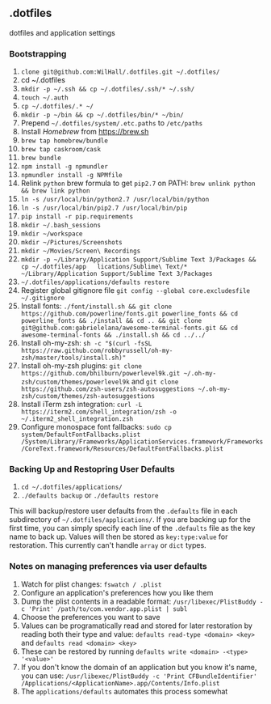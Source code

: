 ## .dotfiles
dotfiles and application settings

### Bootstrapping
1. `clone git@github.com:WilHall/.dotfiles.git ~/.dotfiles/`
2. cd ~/.dotfiles
3. `mkdir -p ~/.ssh && cp ~/.dotfiles/.ssh/* ~/.ssh/`
4. `touch ~/.auth`
5. `cp ~/.dotfiles/.* ~/`
6. `mkdir -p ~/bin && cp ~/.dotfiles/bin/* ~/bin/`
7. Prepend `~/.dotfiles/system/.etc.paths` to `/etc/paths`
8. Install *Homebrew* from https://brew.sh
9. `brew tap homebrew/bundle`
10. `brew tap caskroom/cask`
11. `brew bundle`
12. `npm install -g npmundler`
13. `npmundler install -g NPMfile`
14. Relink `python` brew formula to get `pip2.7` on PATH: `brew unlink python && brew link python`
15. `ln -s /usr/local/bin/python2.7 /usr/local/bin/python`
16. `ln -s /usr/local/bin/pip2.7 /usr/local/bin/pip`
17. `pip install -r pip.requirements`
18. `mkdir ~/.bash_sessions`
19. `mkdir ~/workspace`
20. `mkdir ~/Pictures/Screenshots`
21. `mkdir ~/Movies/Screen\ Recordings`
22. `mkdir -p ~/Library/Application Support/Sublime Text 3/Packages && cp ~/.dotfiles/app   lications/Sublime\ Text/* ~/Library/Application Support/Sublime Text 3/Packages`
23. `~/.dotfiles/applications/defaults restore`
24. Register global gitignore file `git config --global core.excludesfile ~/.gitignore`
25. Install fonts: `./font/install.sh && git clone https://github.com/powerline/fonts.git powerline_fonts && cd powerline_fonts && ./install && cd .. && git clone git@github.com:gabrielelana/awesome-terminal-fonts.git && cd awesome-terminal-fonts && ./install.sh && cd ../../`
26. Install oh-my-zsh: `sh -c "$(curl -fsSL https://raw.github.com/robbyrussell/oh-my-zsh/master/tools/install.sh)"`
27. Install oh-my-zsh plugins: `git clone https://github.com/bhilburn/powerlevel9k.git ~/.oh-my-zsh/custom/themes/powerlevel9k` and `git clone https://github.com/zsh-users/zsh-autosuggestions ~/.oh-my-zsh/custom/themes/zsh-autosuggestions`
28. Install iTerm zsh integration: `curl -L https://iterm2.com/shell_integration/zsh -o ~/.iterm2_shell_integration.zsh`
29. Configure monospace font fallbacks: `sudo cp system/DefaultFontFallbacks.plist /System/Library/Frameworks/ApplicationServices.framework/Frameworks/CoreText.framework/Resources/DefaultFontFallbacks.plist`

### Backing Up and Restopring User Defaults
1. `cd ~/.dotfiles/applications/`
2. `./defaults backup` or `./defaults restore`

This will backup/restore user defaults from the `.defaults` file in each subdirectory of `~/.dotfiles/applications/`. If you are backing up for the first time, you can simply specify each line of the `.defaults` file as the key name to back up. Values will then be stored as `key:type:value` for restoration. This currently can't handle `array` or `dict` types.

### Notes on managing preferences via user defaults
1. Watch for plist changes: `fswatch / .plist`
2. Configure an application's preferences how you like them
3. Dump the plist contents in a readable format: `/usr/libexec/PlistBuddy -c 'Print' /path/to/com.vendor.app.plist | subl`
4. Choose the preferences you want to save
5. Values can be programatically read and stored for later restoration by reading both their type and value: `defaults read-type <domain> <key>` and `defaults read <domain> <key>`
6. These can be restored by running `defaults write <domain> -<type> '<value>'`
7. If you don't know the domain of an application but you know it's name, you can use: `/usr/libexec/PlistBuddy -c 'Print CFBundleIdentifier' /Applications/<ApplicationName>.app/Contents/Info.plist`
8. The `applications/defaults` automates this process somewhat
